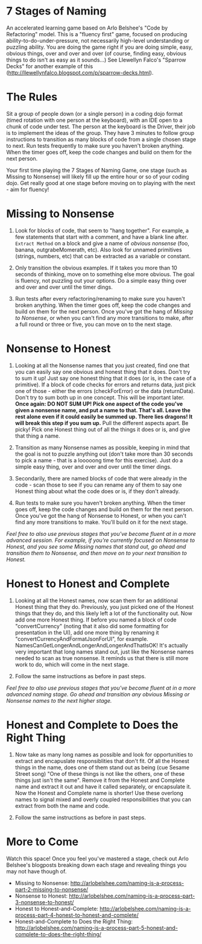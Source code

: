 # 7 Stages of Naming
An accelerated learning game based on Arlo Belshee's "Code by Refactoring" model. This is a "fluency first" game, focused on producing ability-to-do-under-pressure, not necessarily high-level understanding or puzzling ability. You are doing the game right if you are doing simple, easy, obvious things, over and over and over (of course, finding easy, obvious things to do isn't as easy as it sounds...) See Llewellyn Falco's "Sparrow Decks" for another example of this (http://llewellynfalco.blogspot.com/p/sparrow-decks.html).

# The Rules

Sit a group of people down (or a single person) in a coding dojo format (timed rotation with one person at the keyboard), with an IDE open to a chunk of code under test. The person at the keyboard is the Driver, their job is to implement the ideas of the group. They have 3 minutes to follow group instructions to transition as many blocks of code from a single chosen stage to next. Run tests frequently to make sure you haven't broken anything. When the timer goes off, keep the code changes and build on them for the next person.

Your first time playing the 7 Stages of Naming Game, one stage (such as Missing to Nonsense) will likely fill up the entire hour or so of your coding dojo. Get really good at one stage before moving on to playing with the next - aim for fluency!

# Missing to Nonsense

1. Look for blocks of code, that seem to "hang together". For example, a few statements that start with a comment, and have a blank line after. `Extract Method` on a block and give a name of _obvious nonsense_ (foo, banana, outgrabeMomerath, etc). Also look for unnamed primitives (strings, numbers, etc) that can be extracted as a variable or constant.

2. Only transition the obvious examples. If it takes you more than 10 seconds of thinking, move on to something else more obvious. The goal is fluency, not puzzling out your options. Do a simple easy thing over and over and over until the timer dings.

3. Run tests after every refactoring/renaming to make sure you haven't broken anything. When the timer goes off, keep the code changes and build on them for the next person. Once you've got the hang of *Missing to Nonsense*, or when you can't find any more transitions to make, after a full round or three or five, you can move on to the next stage.

# Nonsense to Honest

1. Looking at all the Nonsense names that you just created, find one that you can easily say one obvious and honest thing that it does. Don't try to sum it up! Just say one honest thing that it does (or is, in the case of a primitive). If a block of code checks for errors and returns data, just pick one of those - either the errors (checkForError) or the data (returnData). Don't try to sum both up in one concept. This will be important later. **Once again: DO NOT SUM UP! Pick one aspect of the code you've given a nonsense name, and put a name to that. That's all. Leave the rest alone even if it could easily be summed up. There lies dragons! It will break this step if you sum up.** Pull the different aspects apart. Be picky! Pick one Honest thing out of all the things it does or is, and give that thing a name.

2. Transition as many Nonsense names as possible, keeping in mind that the goal is not to puzzle anything out (don't take more than 30 seconds to pick a name - that is a looooong time for this exercise). Just do a simple easy thing, over and over and over until the timer dings.

3. Secondarily, there are named blocks of code that were already in the code - scan those to see if you can rename any of them to say one Honest thing about what the code does or is, if they don't already.

4. Run tests to make sure you haven't broken anything. When the timer goes off, keep the code changes and build on them for the next person. Once you've got the hang of Nonsense to Honest, or when you can't find any more transitions to make. You'll build on it for the next stage.

*Feel free to also use previous stages that you've become fluent at in a more advanced session. For example, if you're currently focused on Nonsense to Honest, and you see some Missing names that stand out, go ahead and transition them to Nonsense, and then move on to your next transition to Honest.*


# Honest to Honest and Complete

1. Looking at all the Honest names, now scan them for an additional Honest thing that they do. Previously, you just picked one of the Honest things that they do, and this likely left a lot of the functionality out. Now add one more Honest thing. If before you named a block of code "convertCurrency" (noting that it also did some formatting for presentation in the UI), add one more thing by renaming it "convertCurrencyAndFormatJsonForUI", for example. NamesCanGetLongerAndLongerAndLongerAndThatIsOK! It's actually very important that long names stand out, just like the Nonsense names needed to scan as true nonsense. It reminds us that there is still more work to do, which will come in the next stage.

2. Follow the same instructions as before in past steps.

*Feel free to also use previous stages that you've become fluent at in a more advanced naming stage. Go ahead and transition any obvious Missing or Nonsense names to the next higher stage.*

# Honest and Complete to Does the Right Thing

1. Now take as many long names as possible and look for opportunities to extract and encapuslate responsiblities that don't fit. Of all the Honest things in the name, does one of them stand out as being (cue Sesame Street song) "One of these things is not like the others, one of these things just isn't the same". Remove it from the Honest and Complete name and extract it out and have it called separately, or encapsulate it. Now the Honest and Complete name is shorter! Use these overlong names to signal mixed and overly coupled responsibilities that you can extract from both the name and code.

2. Follow the same instructions as before in past steps.

# More to Come

Watch this space! Once you feel you've mastered a stage, check out Arlo Belshee's blogposts breaking down each stage and revealing things you may not have though of.

* Missing to Nonsense: http://arlobelshee.com/naming-is-a-process-part-2-missing-to-nonsense/
* Nonsense to Honest: http://arlobelshee.com/naming-is-a-process-part-3-nonsense-to-honest/
* Honest to Honest-and-Complete: http://arlobelshee.com/naming-is-a-process-part-4-honest-to-honest-and-complete/
* Honest-and-Complete to Does the Right Thing: http://arlobelshee.com/naming-is-a-process-part-5-honest-and-complete-to-does-the-right-thing/


